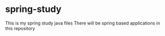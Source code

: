 # spring-study

This is my spring study java files
There will be spring based applications in this repository
